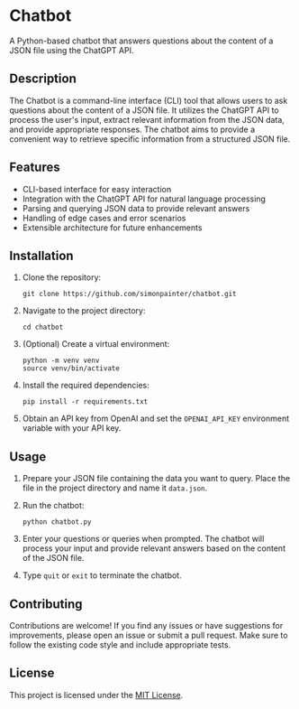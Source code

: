 # Chatbot

A Python-based chatbot that answers questions about the content of a JSON file using the ChatGPT API.

## Description

The Chatbot is a command-line interface (CLI) tool that allows users to ask questions about the content of a JSON file. It utilizes the ChatGPT API to process the user's input, extract relevant information from the JSON data, and provide appropriate responses. The chatbot aims to provide a convenient way to retrieve specific information from a structured JSON file.

## Features

- CLI-based interface for easy interaction
- Integration with the ChatGPT API for natural language processing
- Parsing and querying JSON data to provide relevant answers
- Handling of edge cases and error scenarios
- Extensible architecture for future enhancements

## Installation

1. Clone the repository:
   ```
   git clone https://github.com/simonpainter/chatbot.git
   ```

2. Navigate to the project directory:
   ```
   cd chatbot
   ```

3. (Optional) Create a virtual environment:
   ```
   python -m venv venv
   source venv/bin/activate
   ```

4. Install the required dependencies:
   ```
   pip install -r requirements.txt
   ```

5. Obtain an API key from OpenAI and set the `OPENAI_API_KEY` environment variable with your API key.

## Usage

1. Prepare your JSON file containing the data you want to query. Place the file in the project directory and name it `data.json`.

2. Run the chatbot:
   ```
   python chatbot.py
   ```

3. Enter your questions or queries when prompted. The chatbot will process your input and provide relevant answers based on the content of the JSON file.

4. Type `quit` or `exit` to terminate the chatbot.

## Contributing

Contributions are welcome! If you find any issues or have suggestions for improvements, please open an issue or submit a pull request. Make sure to follow the existing code style and include appropriate tests.

## License

This project is licensed under the [MIT License](LICENSE).